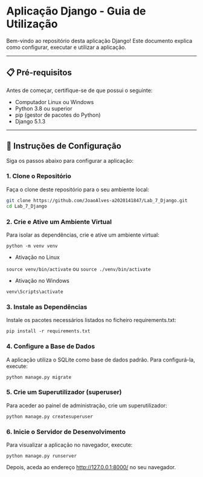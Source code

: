 # Aplicação Django - Guia de Utilização

Bem-vindo ao repositório desta aplicação Django! Este documento explica como configurar, executar e utilizar a aplicação.

---

## 📋 Pré-requisitos

Antes de começar, certifique-se de que possui o seguinte:

- Computador Linux ou Windows
- Python 3.8 ou superior
- pip (gestor de pacotes do Python)
- Django 5.1.3

---

## 🚀 Instruções de Configuração

Siga os passos abaixo para configurar a aplicação:

### 1. Clone o Repositório
Faça o clone deste repositório para o seu ambiente local:
```bash
git clone https://github.com/JoaoAlves-a2020141847/Lab_7_Django.git
cd Lab_7_Django
```

### 2. Crie e Ative um Ambiente Virtual

Para isolar as dependências, crie e ative um ambiente virtual:

```python -m venv venv```

- Ativação no Linux

```source venv/bin/activate```
ou
```source ./venv/bin/activate```

- Ativação no Windows

```venv\Scripts\activate```


### 3. Instale as Dependências

Instale os pacotes necessários listados no ficheiro requirements.txt:

```pip install -r requirements.txt```


### 4. Configure a Base de Dados

A aplicação utiliza o SQLite como base de dados padrão. Para configurá-la, execute:

```python manage.py migrate```


### 5. Crie um Superutilizador (superuser)

Para aceder ao painel de administração, crie um superutilizador:

```python manage.py createsuperuser```


### 6. Inicie o Servidor de Desenvolvimento

Para visualizar a aplicação no navegador, execute:

```python manage.py runserver```

Depois, aceda ao endereço http://127.0.0.1:8000/ no seu navegador.


